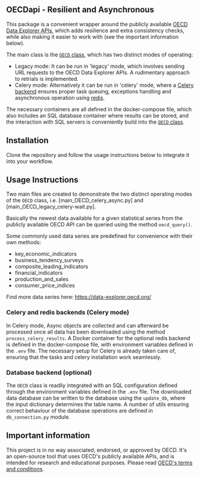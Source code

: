 ## OECDapi - Resilient and Asynchronous 
This package is a convenient wrapper around the publicly available [OECD Data Explorer APIs](https://data-explorer.oecd.org/),
which adds resilience and extra consistency checks, while also making it easier to work with (see the important information below).

The main class is the [`OECD` class](modules/oecd.py), which has two distinct modes of operating: 
 - Legacy mode: It can be run in 'legacy' mode, which involves sending URL requests to the OECD Data Explorer APIs. A rudimentary approach to retrials is implemented.
 - Celery mode: Alternatively it can be run in 'celery' mode, where a [Celery backend](https://docs.celeryq.dev/en/stable/getting-started/introduction.html) 
ensures proper task queuing, exceptions handling and asynchronous operation using [redis](https://redis.io/).

The necessary containers are all defined in the docker-compose file, which also includes an SQL database container
where results can be stored, and the interaction with SQL servers is conveniently build into the [`OECD` class](modules/oecd.py).

## Installation
Clone the repository and follow the usage instructions below to integrate it into your workflow.

## Usage Instructions
Two main files are created to demonstrate the two distinct operating modes of the `OECD` class, i.e. [main_OECD_celery_async.py] and [main_OECD_legacy_celery-wait.py].

Basically the newest data available for a given statistical series from the publicly available OECD API can be 
queried using the method `oecd_query()`.

Some commonly used data series are predefined for convenience with their own methods:
 - key_economic_indicators
 - business_tendency_surveys
 - composite_leading_indicators
 - financial_indicators
 - production_and_sales
 - consumer_price_indices

 Find more data series here: https://data-explorer.oecd.org/

### Celery and redis backends (Celery mode)
In Celery mode, Async objects are collected and can afterward be processed once all data has 
been downloaded using the method `process_celery_results`.
A Docker container for the optional redis backend is defined in the docker-compose file, 
with environment variables defined in the `.env` file.
The necessary setup for Celery is already taken care of, ensuring that the tasks and celery installation
work seamlessly.

### Database backend (optional)
The `OECD` class is readily integrated with an SQL configuration defined through the environment variables defined in the `.env` file.
The downloaded data database can be written to the database using the `update_db`, where the input dictionary determines the table name.
A number of utils ensuring correct behaviour of the database operations are defined in `db_connection.py` module.

## Important information
This project is in no way associated, endorsed, or approved by OECD. 
It's an open-source tool that uses OECD's publicly available APIs, and is intended for research and educational purposes.
Please read [OECD's terms and conditions](https://www.oecd.org/en/about/terms-conditions.html).